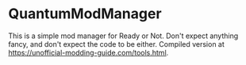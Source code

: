 # QuantumModManager
This is a simple mod manager for Ready or Not. Don't expect anything fancy, and don't expect the code to be either. Compiled version at https://unofficial-modding-guide.com/tools.html.
